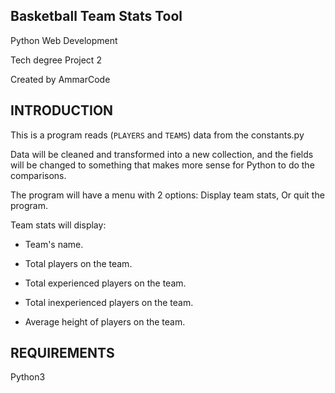 Basketball Team Stats Tool
--------------------------
Python Web Development

Tech degree Project 2

Created by AmmarCode

INTRODUCTION
------------

This is a program reads (`PLAYERS` and `TEAMS`) data from the constants.py  

Data will be cleaned and transformed into a new collection, 
and the fields will be changed to something that makes more sense for Python to do the comparisons.

The program will have a menu with 2 options: Display team stats, Or quit the program.

Team stats will display:

* Team's name.

* Total players on the team.

* Total experienced players on the team.

* Total inexperienced players on the team.

* Average height of players on the team.


REQUIREMENTS
------------
Python3
